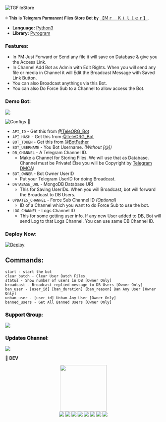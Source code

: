 ![TGFileStore](https://telegra.ph/file/cadf1a4567c9ec2b7cb5e.jpg)

⍟ 𝗧𝗵𝗶𝘀 𝗶𝘀 𝗧𝗲𝗹𝗲𝗴𝗿𝗮𝗺 𝗣𝗮𝗿𝗺𝗮𝗻𝗲𝗻𝘁 𝗙𝗶𝗹𝗲𝘀 𝗦𝘁𝗼𝗿𝗲 𝗕𝗼𝘁 𝗯𝘆 [【﻿Ｍｒ　Ｋｉｌｌｅｒ】](https://telegram.dog/Mrkiller_1109).

* **Language:** [Python3](https://www.python.org)
* **Library:** [Pyrogram](https://docs.pyrogram.org)

### Features:
- In PM Just Forward or Send any file it will save on Database & give you the Access Link.
- In Channel Add Bot as Admin with Edit Rights. When you will send any file or media in Channel it will Edit the Broadcast Message with Saved Link Button.
- You can also Broadcast anythings via this Bot.
- You can also Do Force Sub to a Channel to allow access the Bot.

### Demo Bot:
<a href="http://t.me/Mrkiller_filestore_bot"><img src="https://img.shields.io/badge/Demo-Telegram%20Bot-blue.svg?logo=telegram"></a>

![Configs](https://telegra.ph/file/033408792afc4d4f1f8f6.png) 🤖

- `API_ID` - Get this from [@TeleORG_Bot](https://t.me/TeleORG_Bot)
- `API_HASH` - Get this from [@TeleORG_Bot](https://t.me/TeleORG_Bot)
- `BOT_TOKEN` - Get this from [@BotFather](https://t.me/BotFather)
- `BOT_USERNAME` - You Bot Username. *(Without [@])*
- `DB_CHANNEL` - A Telegram Channel ID.
	- Make a Channel for Storing Files. We will use that as Database. Channel must be Private! Else you will be Copyright by [Telegram DMCA](https://t.me/dmcatelegram)!
- `BOT_OWNER` - Bot Owner UserID
	- Put your Telegram UserID for doing Broadcast.
- `DATABASE_URL` - MongoDB Database URI
	- This for Saving UserIDs. When you will Broadcast, bot will forward the Broadcast to DB Users.
- `UPDATES_CHANNEL` - Force Sub Channel ID *(Optional)*
	- ID of a Channel which you want to do Force Sub to use the bot. 
- `LOG_CHANNEL` - Logs Channel ID
	- This for some getting user info. If any new User added to DB, Bot will send Log to that Logs Channel. You can use same DB Channel ID.

### Deploy Now:
[![Deploy](https://www.herokucdn.com/deploy/button.svg)](https://heroku.com/deploy?template=https://github.com/Satyam0102/SKSuperFile_StoreBot)

## Commands:
```
start - start the bot
clear_batch - Clear User Batch Files
status - Show number of users in DB [Owner Only]
broadcast - Broadcast replied message to DB Users [Owner Only]
ban_user - [user_id] [ban_duration] [ban_reason] Ban Any User [Owner Only]
unban_user - [user_id] Unban Any User [Owner Only]
banned_users - Get All Banned Users [Owner Only]
```

### 𝐒𝐮𝐩𝐩𝐨𝐫𝐭 𝐆𝐫𝐨𝐮𝐩:
<a href="https://t.me/HP_Bot_discuss_group"><img src="https://img.shields.io/badge/Telegram-Join%20Telegram%20Group-red.svg?logo=telegram"></a>
### 𝐔𝐩𝐝𝐚𝐭𝐞𝐬 𝐂𝐡𝐚𝐧𝐧𝐞𝐥:
<a href="https://t.me/Hpbot_update"><img src="https://img.shields.io/badge/Telegram-Join%20Telegram%20Channel-blue.svg?logo=telegram"></a>


👲 <b>DEV</b>

<p align="middle">
<img src="https://telegra.ph/file/cadf1a4567c9ec2b7cb5e.jpg" width="150" height="150"><br>
<img src="https://badgen.net/badge/Name/Mrkiller_1109/FF33FF?icon=awesome&labelColor=0080FF"></a>
<img src="https://badgen.net/badge/Skills/python/Red?icon=terminal&labelColor=blue"></a>
<a href="https://telegram.dog/Mrkiller_1109"><img src="https://img.shields.io/badge/Telegram-Bot-blue.svg?logo=telegram"></a>
<a href="https://github.com/harshil8981"><img src="https://badgen.net/badge/Follow%20on%20/GitHub/80FF00?icon=github&labelColor=Green"></a>
<a href="https://youtube.com/@TechnicalHPgamer"><img src="https://img.shields.io/badge/YouTube-Channel-FF3333.svg?logo=youtube&logoColor=FF3333"></a>
<a href="https://twitter.com/Hpquote1109?t=_8elNirxVJtwEKdmffCJ0w&s=09"><img src="https://img.shields.io/badge/Twitter-Follow%20on%20Twitter-informational.svg?logo=twitter"></a>
<a href="https://www.facebook.com/profile.php?id=100069920736400"><img src="https://img.shields.io/badge/Facebook-Follow%20on%20Facebook-blue.svg?logo=facebook"></a>
<a href="https://www.instagram.com/h_a_r_s_h_i_l1109/?igshid=1ejc9m0l5fvqt"><img src="https://img.shields.io/badge/Instagram-Follow%20on%20Instagram-important.svg?logo=instagram"></a>
